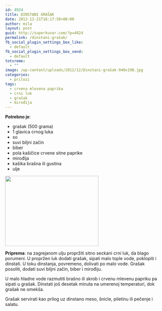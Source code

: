 ```yaml
---
id: 4924
title: DINSTANI GRAŠAK
date: 2012-12-21T16:17:50+00:00
author: mila
layout: post
guid: http://superkuvar.com/?p=4924
permalink: /dinstani-grašak/
fb_social_plugin_settings_box_like:
  - default
fb_social_plugin_settings_box_send:
  - default
totvreme:
  - ""
image: /wp-content/uploads/2012/12/Dinstani-grašak-940x198.jpg
categories:
  - prilozi
tags:
  - crvena mlevena paprika
  - crni luk
  - grašak
  - mirođija
---
```

**Potrebno je**:

  * grašak (500 grama)
  * 1 glavica crnog luka
  * so
  * suvi biljni začin
  * biber
  * pola kašičice crvene sitne paprike
  * mirođija
  * kašika brašna ili gustina
  * ulje

<img class="alignnone size-medium wp-image-4925" title="Dinstani grašak" src="/wp-content/uploads/2012/12/Dinstani-grašak-1024x768.jpg" alt="" width="300" height="225" /> 

**Priprema**: na zagrejanom ulju propržiti sitno seckani crni luk, da blago porumeni. U propržen luk dodati grašak, sipati malo tople vode, poklopiti i dinstati. U toku dinstanja, povremeno, dolivati po malo vode. Grašak posoliti, dodati suvi biljni začin, biber i mirođiju.

U malo hladne vode razmutiti brašno ili skrob i crvenu mlevenu papriku pa sipati u grašak. Dinstati još desetak minuta na umerenoj temperaturi, dok grašak ne omekša.

Grašak servirati kao prilog uz dinstano meso, šnicle, piletinu ili pečenje i salatu.